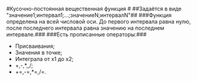 #Кусочно-постоянная вещественная функция #
##Задаётся в виде "значение1;интервал1;...;значениеN;интервалN"##
###Функция определена на всей числовой оси. До первого интервала равна нулю, после последнего интервала равна значению на последнем интервале.###
###Есть прописанные операторы:###
 + Присваивания;
 + Значения в точке;
 + Интеграла от x1 до x2;
 + +,-,*,,/;
 + +=,-=,*=,/=.
